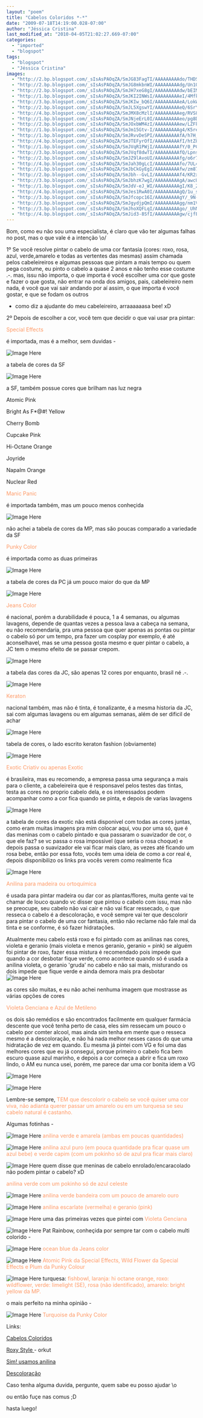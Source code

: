 ```yaml
---
layout: "poem"
title: "Cabelos Coloridos *-*"
date: "2009-07-18T14:19:00.028-07:00"
author: "Jéssica Cristina"
last_modified_at: "2010-04-05T21:02:27.669-07:00"
categories:
  - "imported"
  - "blogspot"
tags:
  - "blogspot"
  - "Jéssica Cristina"
images:
  - "http://2.bp.blogspot.com/_sIsAsPAOqZA/SmJG83FagTI/AAAAAAAAAdo/THDSV6TxWoQ/s400/2atomic.jpg"
  - "http://2.bp.blogspot.com/_sIsAsPAOqZA/SmJG8mkbnWI/AAAAAAAAAdg/Un1OH0hljw8/s400/SF.jpg"
  - "http://2.bp.blogspot.com/_sIsAsPAOqZA/SmJH7xeG8gI/AAAAAAAAAdw/bEIMh61UW4I/s400/2421683934_b55f52dc39_o.jpg"
  - "http://1.bp.blogspot.com/_sIsAsPAOqZA/SmJKI2INWsI/AAAAAAAAAeI/4MfkPGt126Q/s400/514005_lagoonblue.gif"
  - "http://3.bp.blogspot.com/_sIsAsPAOqZA/SmJKIw_bQ6I/AAAAAAAAAeA/LokWD5laKoM/s400/punkychart61.jpg"
  - "http://2.bp.blogspot.com/_sIsAsPAOqZA/SmJL5XgswYI/AAAAAAAAAeQ/6SrY53xAewo/s400/jeanscolor.jpg"
  - "http://4.bp.blogspot.com/_sIsAsPAOqZA/SmJMX8cMzlI/AAAAAAAAAeg/RVS89_DvqUA/s400/jeanscolorcatalogo-copy.jpg"
  - "http://1.bp.blogspot.com/_sIsAsPAOqZA/SmJNjeErL0I/AAAAAAAAAeo/pg8DR9AQ6E0/s400/keraton.JPG"
  - "http://2.bp.blogspot.com/_sIsAsPAOqZA/SmJOxbWM4zI/AAAAAAAAAew/LZFkRD4LvRg/s400/keraton+2.jpg"
  - "http://1.bp.blogspot.com/_sIsAsPAOqZA/SmJm15Gtv-I/AAAAAAAAAg4/K5re5xZ7od8/s400/2czdcfo.jpg"
  - "http://1.bp.blogspot.com/_sIsAsPAOqZA/SmJRvvDeSPI/AAAAAAAAAfA/h7H_W3lFeUg/s400/exotic.jpg"
  - "http://4.bp.blogspot.com/_sIsAsPAOqZA/SmJTEFyrOfI/AAAAAAAAAfI/htZ8GljzK_w/s400/anilina.jpg"
  - "http://1.bp.blogspot.com/_sIsAsPAOqZA/SmJVqR1PWjI/AAAAAAAAAfY/0_PCwcfZDCc/s400/VG.jpg"
  - "http://3.bp.blogspot.com/_sIsAsPAOqZA/SmJVqf8dwTI/AAAAAAAAAfQ/LpnsdrosCUc/s400/Azul+de+Metileno+ADV+30ml.jpg"
  - "http://2.bp.blogspot.com/_sIsAsPAOqZA/SmJZ9lAvoUI/AAAAAAAAAfg/o6r7OqSc6mM/s400/OgAAAKIJXd0p7TrSVb70jk4YbPv1z5YEKmqI5n-KWf1Vo4a7khw_vldbyoEoV6FN4nFEC7G3qcZ4szGbgQDC7Qsvkg8Am1T1UILV7FxR6rmYeRQI-GZwlIBPSTly.jpg"
  - "http://4.bp.blogspot.com/_sIsAsPAOqZA/SmJah30gLcI/AAAAAAAAAfo/7UL4n6BXnVA/s400/OgAAAHrIQ96dmnG58V_lBfI3F8AIlQ8620ECxVbL0qFercYgvYbBxNvopR0YNnh676ND0DjtrNnQHjYKq5xLLb0ZudEAm1T1UJi-lrR-wthqT4-gwelZOn3ZQOD2.jpg"
  - "http://1.bp.blogspot.com/_sIsAsPAOqZA/SmJbCkGyEgI/AAAAAAAAAfw/zm87wGKwl2c/s400/enrolado.jpg"
  - "http://2.bp.blogspot.com/_sIsAsPAOqZA/SmJbh--GvLI/AAAAAAAAAf4/KR2xTOfTsvo/s400/my_green_hair_2_by_pin_updecadence.jpg"
  - "http://3.bp.blogspot.com/_sIsAsPAOqZA/SmJbhzK7wgI/AAAAAAAAAgA/awcUXYTZxms/s400/escarlate.jpg"
  - "http://1.bp.blogspot.com/_sIsAsPAOqZA/SmJdV-eJ_WI/AAAAAAAAAgI/K8_Zpsn5yXw/s400/Imagem+304.jpg"
  - "http://4.bp.blogspot.com/_sIsAsPAOqZA/SmJes1RwA0I/AAAAAAAAAgQ/1u_sykXU8TE/s400/image.axd.jpg"
  - "http://3.bp.blogspot.com/_sIsAsPAOqZA/SmJfcopc16I/AAAAAAAAAgY/_9N-ZNwKfbs/s400/ocean+blue.jpg"
  - "http://3.bp.blogspot.com/_sIsAsPAOqZA/SmJgydjpQmI/AAAAAAAAAgg/nm1VFaa9mtk/s400/rosa+e+azul.jpg"
  - "http://3.bp.blogspot.com/_sIsAsPAOqZA/SmJhoXQFLqI/AAAAAAAAAgo/_UhNBrFgM5g/s400/garota.jpg"
  - "http://4.bp.blogspot.com/_sIsAsPAOqZA/SmJid3-8SfI/AAAAAAAAAgw/cjfE2QklIMo/s400/rurquoise.jpg"
---
```


Bom, como eu não sou uma especialista, é claro que vão ter algumas falhas no post, mas o que vale é a intenção \o/

1º Se você resolve pintar o cabelo de uma cor fantasia (cores: roxo, rosa, azul, verde,amarelo e todas as vertentes das mesmas) assim chamada pelos cabeleireiros e algumas pessoas que pintam a mais tempo ou quem pega costume, eu pinto o cabelo a quase 2 anos e não tenho esse costume .-. mas, issu não importa, o que importa é você escolher uma cor que goste e fazer o que gosta, não entrar na onda dos amigos, pais, cabeleireiro nem nada, é você que vai sair andando por aí assim, o que importa é você gostar, e que se fodam os outros

* como diz a ajudante do meu cabeleireiro, arraaaaaasa bee! xD

2º Depois de escolher a cor, você tem que decidir o que vai usar pra pintar:

<span style="color: rgb(255, 153, 102);">Special Effects

é importada, mas é a melhor, sem duvidas *-*

![Image Here](http://2.bp.blogspot.com/_sIsAsPAOqZA/SmJG83FagTI/AAAAAAAAAdo/THDSV6TxWoQ/s400/2atomic.jpg)

a tabela de cores da SF

![Image Here](http://2.bp.blogspot.com/_sIsAsPAOqZA/SmJG8mkbnWI/AAAAAAAAAdg/Un1OH0hljw8/s400/SF.jpg)

a SF, também possue cores que brilham nas luz negra

Atomic Pink

Bright As F*@#! Yellow

Cherry Bomb

Cupcake Pink

Hi-Octane Orange

Joyride

Napalm Orange

Nuclear Red

<span style="color: rgb(255, 153, 102);">Manic Panic 

é importada também, mas um pouco menos conheçida

![Image Here](http://2.bp.blogspot.com/_sIsAsPAOqZA/SmJH7xeG8gI/AAAAAAAAAdw/bEIMh61UW4I/s400/2421683934_b55f52dc39_o.jpg)

não achei a tabela de cores da MP, mas são poucas comparado a variedade da SF

<span style="color: rgb(255, 153, 102);">Punky Color 

é importada como as duas primeiras

![Image Here](http://1.bp.blogspot.com/_sIsAsPAOqZA/SmJKI2INWsI/AAAAAAAAAeI/4MfkPGt126Q/s400/514005_lagoonblue.gif)

a tabela de cores da PC já um pouco maior do que da MP

![Image Here](http://3.bp.blogspot.com/_sIsAsPAOqZA/SmJKIw_bQ6I/AAAAAAAAAeA/LokWD5laKoM/s400/punkychart61.jpg)

<span style="color: rgb(255, 153, 102);">Jeans Color

é nacional, porém a durabilidade é pouca, 1 a 4 semanas, ou algumas lavagens, depende de quantas vezes a pessoa lava a cabeça na semana, eu não recomendaria, pra uma pessoa que quer apenas as pontas ou pintar o cabelo só por um tempo, pra fazer um cosplay por exemplo, é até aconselhavel, mas se uma pessoa gosta mesmo e quer pintar o cabelo, a JC tem o mesmo efeito de se passar crepom.

![Image Here](http://2.bp.blogspot.com/_sIsAsPAOqZA/SmJL5XgswYI/AAAAAAAAAeQ/6SrY53xAewo/s400/jeanscolor.jpg)

a tabela das cores da JC, são apenas 12 cores por enquanto, brasil né .-.

![Image Here](http://4.bp.blogspot.com/_sIsAsPAOqZA/SmJMX8cMzlI/AAAAAAAAAeg/RVS89_DvqUA/s400/jeanscolorcatalogo-copy.jpg)

<span style="color: rgb(255, 153, 102);">Keraton

nacional também, mas não é tinta, é tonalizante, é a mesma historia da JC, sai com algumas lavagens ou em algumas semanas, além de ser dificil de achar 

![Image Here](http://1.bp.blogspot.com/_sIsAsPAOqZA/SmJNjeErL0I/AAAAAAAAAeo/pg8DR9AQ6E0/s400/keraton.JPG)

tabela de cores, o lado escrito keraton fashion (obviamente)

![Image Here](http://2.bp.blogspot.com/_sIsAsPAOqZA/SmJOxbWM4zI/AAAAAAAAAew/LZFkRD4LvRg/s400/keraton+2.jpg)

<span style="color: rgb(255, 153, 102);">Exotic Criativ ou apenas Exotic 

é brasileira, mas eu recomendo, a empresa passa uma segurança a mais para o cliente, a cabeleireira que é responsavel pelos testes das tintas, testa as cores no proprio cabelo dela, e os interessados podem acompanhar como a cor fica quando se pinta, e depois de varias lavagens

![Image Here](http://1.bp.blogspot.com/_sIsAsPAOqZA/SmJm15Gtv-I/AAAAAAAAAg4/K5re5xZ7od8/s400/2czdcfo.jpg)

a tabela de cores da exotic não está disponivel com todas as cores juntas, como eram muitas imagens pra mim colocar aqui, vou por uma só, que é das meninas com o cabelo pintado e qua passaram o suavizador de cor, o que ele faz? se vc passa o rosa impossivel (que seria o rosa choque) e depois passa o suavizador ele vai ficar mais claro, as vezes até ficando um rosa bebe, então por essa foto, vocês tem uma ideia de como a cor real é, depois disponibilizo os links pra vocês verem como realmente fica

![Image Here](http://1.bp.blogspot.com/_sIsAsPAOqZA/SmJRvvDeSPI/AAAAAAAAAfA/h7H_W3lFeUg/s400/exotic.jpg)

<span style="color: rgb(255, 153, 102);">Anilina para madeira ou ortoquímica

é usada para pintar madeira ou dar cor as plantas/flores, muita gente vai te chamar de louco quando vc disser que pintou o cabelo com issu, mas não se preocupe, seu cabelo não vai cair e não vai ficar ressecado, o que resseca o cabelo é a descoloração, e você sempre vai ter que descolorir para pintar o cabelo de uma cor fantasia, então não reclame não fale mal da tinta e se conforme, é só fazer hidratações.

Atualmente meu cabelo está roxo e foi pintado com as anilinas nas cores, violeta e geranio (mais violeta e menos geranio, geranio = pink) se alguém foi pintar de roxo, fazer essa mistura é recomendado pois impede que quando a cor desbotar fique verde, como acontece quando só é usada a anilina violeta, o geranio 'gruda' no cabelo e não sai mais, misturando os dois impede que fique verde e ainda demora mais pra desbotar ![Image Here](http://4.bp.blogspot.com/_sIsAsPAOqZA/SmJTEFyrOfI/AAAAAAAAAfI/htZ8GljzK_w/s400/anilina.jpg)

as cores são muitas, e eu não achei nenhuma imagem que mostrasse as várias opções de cores

<span style="color: rgb(255, 153, 102);">Violeta Genciana e Azul de Metileno 

os dois são remédios e são encontrados facilmente em qualquer farmácia descente que você tenha perto de casa, eles sim ressecam um pouco o cabelo por comter alcool, mas ainda sim tenha em mente que o resseca mesmo é a descoloração, e não há nada melhor nesses casos do que uma hidratação de vez em quando. Eu mesma já pintei com VG e foi uma das melhores cores que eu já consegui, porque primeiro o cabelo fica bem escuro quase azul marinho, e depois a cor começa a abrir e fica um roxo lindo, o AM eu nunca usei, porém, me parece dar uma cor bonita idem a VG 

![Image Here](http://1.bp.blogspot.com/_sIsAsPAOqZA/SmJVqR1PWjI/AAAAAAAAAfY/0_PCwcfZDCc/s400/VG.jpg)

![Image Here](http://3.bp.blogspot.com/_sIsAsPAOqZA/SmJVqf8dwTI/AAAAAAAAAfQ/LpnsdrosCUc/s400/Azul+de+Metileno+ADV+30ml.jpg)

Lembre-se sempre, <span style="color: rgb(255, 153, 102);">TEM que descolorir o cabelo se você quiser uma cor viva, não adianta querer passar um amarelo ou em um turquesa se seu cabelo natural é castanho.

Algumas fotinhas *-*

![Image Here](http://2.bp.blogspot.com/_sIsAsPAOqZA/SmJZ9lAvoUI/AAAAAAAAAfg/o6r7OqSc6mM/s400/OgAAAKIJXd0p7TrSVb70jk4YbPv1z5YEKmqI5n-KWf1Vo4a7khw_vldbyoEoV6FN4nFEC7G3qcZ4szGbgQDC7Qsvkg8Am1T1UILV7FxR6rmYeRQI-GZwlIBPSTly.jpg)
<span style="color: rgb(255, 153, 102);">anilina verde e amarela (ambas em poucas quantidades)

![Image Here](http://4.bp.blogspot.com/_sIsAsPAOqZA/SmJah30gLcI/AAAAAAAAAfo/7UL4n6BXnVA/s400/OgAAAHrIQ96dmnG58V_lBfI3F8AIlQ8620ECxVbL0qFercYgvYbBxNvopR0YNnh676ND0DjtrNnQHjYKq5xLLb0ZudEAm1T1UJi-lrR-wthqT4-gwelZOn3ZQOD2.jpg)
<span style="color: rgb(255, 153, 102);">anilina azul puro (em pouca quantidade pra ficar quase um azul bebe) <span style="color: rgb(255, 153, 102);">e verde capim (com um pokinho só de azul pra ficar mais claro)

![Image Here](http://1.bp.blogspot.com/_sIsAsPAOqZA/SmJbCkGyEgI/AAAAAAAAAfw/zm87wGKwl2c/s400/enrolado.jpg)
quem disse que meninas de cabelo enrolado/encaracolado não podem pintar o cabelo? xD

<span style="color: rgb(255, 153, 102);">anilina verde com um pokinho só de azul celeste

![Image Here](http://2.bp.blogspot.com/_sIsAsPAOqZA/SmJbh--GvLI/AAAAAAAAAf4/KR2xTOfTsvo/s400/my_green_hair_2_by_pin_updecadence.jpg)
<span style="color: rgb(255, 153, 102);">anilina verde bandeira com um pouco de amarelo ouro 

![Image Here](http://3.bp.blogspot.com/_sIsAsPAOqZA/SmJbhzK7wgI/AAAAAAAAAgA/awcUXYTZxms/s400/escarlate.jpg)
<span style="color: rgb(255, 153, 102);">anilina escarlate (vermelha) <span style="color: rgb(255, 153, 102);">e geranio (pink)

![Image Here](http://1.bp.blogspot.com/_sIsAsPAOqZA/SmJdV-eJ_WI/AAAAAAAAAgI/K8_Zpsn5yXw/s400/Imagem+304.jpg)
uma das primeiras vezes que pintei com<span style="color: rgb(255, 153, 102);"> Violeta Genciana

![Image Here](http://4.bp.blogspot.com/_sIsAsPAOqZA/SmJes1RwA0I/AAAAAAAAAgQ/1u_sykXU8TE/s400/image.axd.jpg)
Pat Rainbow, conheçida por sempre tar com o cabelo multi colorido *-*

![Image Here](http://3.bp.blogspot.com/_sIsAsPAOqZA/SmJfcopc16I/AAAAAAAAAgY/_9N-ZNwKfbs/s400/ocean+blue.jpg)
<span style="color: rgb(255, 153, 102);">ocean blue da Jeans color 

![Image Here](http://3.bp.blogspot.com/_sIsAsPAOqZA/SmJgydjpQmI/AAAAAAAAAgg/nm1VFaa9mtk/s400/rosa+e+azul.jpg)
<span style="color: rgb(255, 153, 102);">Atomic Pink da Special Effects, Wild Flower da Special Effects e Plum da Punky Colour

![Image Here](http://3.bp.blogspot.com/_sIsAsPAOqZA/SmJhoXQFLqI/AAAAAAAAAgo/_UhNBrFgM5g/s400/garota.jpg)
turquesa: <span style="color: rgb(255, 153, 102);">fishbowl, laranja: hi octane orange, roxo: wildflower, verde: limelight (SE), rosa (não identificado), amarelo: bright yellow da MP.

o mais perfeito na minha opinião *-*

![Image Here](http://4.bp.blogspot.com/_sIsAsPAOqZA/SmJid3-8SfI/AAAAAAAAAgw/cjfE2QklIMo/s400/rurquoise.jpg)
<span style="color: rgb(255, 153, 102);">Turquoise da Punky Color 

Links:

[Cabelos Coloridos ](http://www.orkut.com.br/Main#Community.aspx?cmm=162185)

[Roxy Style ](http://www.orkut.com.br/Main#Community.aspx?cmm=22458767)- orkut 

[Sim! usamos anilina ](http://www.orkut.com.br/Main#Community.aspx?cmm=3338867)

[Descoloração ](http://www.orkut.com.br/Main#Community.aspx?cmm=11794150)

Caso tenha alguma duvida, pergunte, quem sabe eu posso ajudar \o 

ou então fuçe nas comus ;D

hasta luego!
